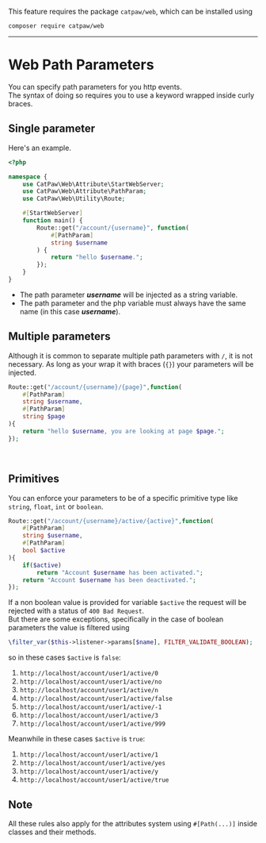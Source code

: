 This feature requires the package `catpaw/web`, which can be installed using<br/>
```
composer require catpaw/web
```
<hr/>

# Web Path Parameters

You can specify path parameters for you http events.<br />
The syntax of doing so requires you to use a keyword wrapped inside curly braces.

## Single parameter

Here's an example.

```php
<?php

namespace {
    use CatPaw\Web\Attribute\StartWebServer;
    use CatPaw\Web\Attribute\PathParam;
    use CatPaw\Web\Utility\Route;

    #[StartWebServer]
    function main() {
        Route::get("/account/{username}", function(
            #[PathParam]
            string $username
        ) {
            return "hello $username.";
        });
    }
}
```

- The path parameter _**username**_ will be injected as a string variable.
- The path parameter and the php variable must always have the same name (in this case _**username**_).
  <br/>

## Multiple parameters

Although it is common to separate multiple path parameters with `/`, it is not necessary. 
As long as your wrap it with braces (`{}`) your parameters will be injected.

```php
Route::get("/account/{username}/{page}",function(
    #[PathParam]
    string $username,
    #[PathParam]
    string $page
){
    return "hello $username, you are looking at page $page.";
});
```

<br />

## Primitives

You can enforce your parameters to be of a specific primitive type like ```string```, ```float```, ```int```
or ```boolean```.

```php
Route::get("/account/{username}/active/{active}",function(
    #[PathParam]
    string $username,
    #[PathParam]
    bool $active
){
    if($active)
        return "Account $username has been activated.";
    return "Account $username has been deactivated.";
});
```

If a non boolean value is provided for variable ```$active``` the request will be rejected with a status
of ```400 Bad Request```.<br />
But there are some exceptions, specifically in the case of boolean parameters the value is filtered using

```php
\filter_var($this->listener->params[$name], FILTER_VALIDATE_BOOLEAN);
```

so in these cases ```$active``` is ```false```:

1. ```http://localhost/account/user1/active/0```
1. ```http://localhost/account/user1/active/no```
1. ```http://localhost/account/user1/active/n```
1. ```http://localhost/account/user1/active/false```
1. ```http://localhost/account/user1/active/-1```
1. ```http://localhost/account/user1/active/3```
1. ```http://localhost/account/user1/active/999```

Meanwhile in these cases ```$active``` is ```true```:

1. ```http://localhost/account/user1/active/1```
1. ```http://localhost/account/user1/active/yes```
1. ```http://localhost/account/user1/active/y```
1. ```http://localhost/account/user1/active/true```
   <br/>

## Note

All these rules also apply for the attributes system using ```#[Path(...)]``` inside classes and their methods.

